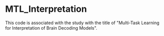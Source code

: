 # MTL_Interpretation

This code is associated with the study with the title of "Multi-Task Learning for Interpretation of Brain Decoding Models". 

